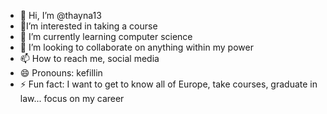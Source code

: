 - 👋 Hi, I’m @thayna13
- 👀I’m interested in taking a course
- 🌱 I’m currently learning computer science
- 💞️ I’m looking to collaborate on anything within my power
- 📫 How to reach me, social media
- 😄 Pronouns: kefillin
- ⚡ Fun fact: I want to get to know all of Europe, take courses, graduate in law... focus on my career

<!---
thayna13/thayna13 is a ✨ special ✨ repository because its `README.md` (this file) appears on your GitHub profile.
You can click the Preview link to take a look at your changes.
--->

